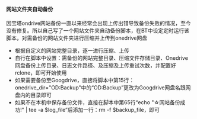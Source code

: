 #### 网站文件夹自动备份

因宝塔ondrive网站备份一直以来经常会出现上传出错导致备份失败的情况，至今没有修复。所以自己写了一个网站文件夹自动备份脚本，在BT中设定定时运行该脚本，对需备份的网站文件夹进行压缩并上传到onedrive网盘

- 根据自定义的网站完整目录，逐一进行压缩、上传
- 自行在脚本中设置：需备份的网站完整目录、压缩文件存储目录、Onedrive网盘备份上传目录、日志文件路径、及压缩及上传重试次数，并配置好rclone，即可开始使用
- 如果需要备份至Googdrive，直接将脚本中第15行：onedrive_dir="OD:Backup"中的“OD:Backup”更改为Googdrive网盘名跟网盘内的目录即可
- 如果不在本机中保存备份文件，直接在脚本中第65行“echo "☆网站备份成功!" | tee -a $log_file”后添加一行：rm -f $backup_file，即可

